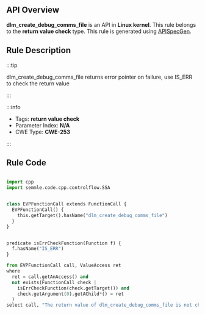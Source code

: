 ---
---


## API Overview
**dlm_create_debug_comms_file** is an API in **Linux kernel**. This rule belongs to the **return value check** type. This rule is generated using [APISpecGen](../../tools/APISpecGen).
## Rule Description

:::tip

dlm_create_debug_comms_file returns error pointer on failure, use IS_ERR to check the return value

:::

:::info

- Tags: **return value check**
- Parameter Index: **N/A**
- CWE Type: **CWE-253**

:::

## Rule Code
```python

import cpp
import semmle.code.cpp.controlflow.SSA


class EVPFunctionCall extends FunctionCall {
  EVPFunctionCall() {
    this.getTarget().hasName("dlm_create_debug_comms_file")
  }
}


predicate isErrCheckFunction(Function f) {
  f.hasName("IS_ERR") 
}

from EVPFunctionCall call, ValueAccess ret
where
  ret = call.getAnAccess() and
  not exists(FunctionCall check |
    isErrCheckFunction(check.getTarget()) and
    check.getArgument(0).getAChild*() = ret
  )
select call, "The return value of dlm_create_debug_comms_file is not checked with IS_ERR."
    
```